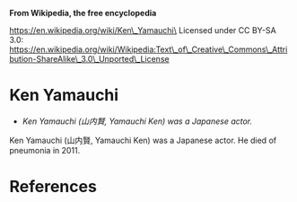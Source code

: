 **From Wikipedia, the free encyclopedia**

https://en.wikipedia.org/wiki/Ken\_Yamauchi\
Licensed under CC BY-SA 3.0:\
https://en.wikipedia.org/wiki/Wikipedia:Text\_of\_Creative\_Commons\_Attribution-ShareAlike\_3.0\_Unported\_License

Ken Yamauchi
============

-   *Ken Yamauchi (山内賢, Yamauchi Ken) was a Japanese actor.*

Ken Yamauchi (山内賢, Yamauchi Ken) was a Japanese actor. He died of
pneumonia in 2011.

References
==========
